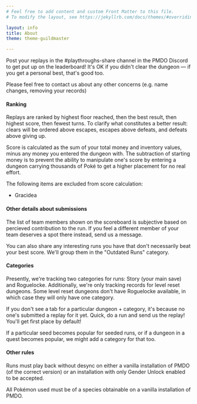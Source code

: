 ```yaml
---
# Feel free to add content and custom Front Matter to this file.
# To modify the layout, see https://jekyllrb.com/docs/themes/#overriding-theme-defaults

layout: info
title: About
theme: theme-guildmaster

---
```


Post your replays in the #playthroughs-share channel in the PMDO Discord to get put up on the leaderboard! It's OK if you didn't clear the dungeon &mdash; if you get a personal best, that's good too.

Please feel free to contact us about any other concerns (e.g. name changes, removing your records)

#### Ranking

Replays are ranked by highest floor reached, then the best result, then highest score, then fewest turns. To clarify what constitutes a better result: clears will be ordered above escapes, escapes above defeats, and defeats above giving up.

Score is calculated as the sum of your total money and inventory values, minus any money you entered the dungeon with. The subtraction of starting money is to prevent the ability to manipulate one's score by entering a dungeon carrying thousands of Poké to get a higher placement for no real effort.

The following items are excluded from score calculation:

* Gracidea

#### Other details about submissions

The list of team members shown on the scoreboard is subjective based on percieved contribution to the run. If you feel a different member of your team deserves a spot there instead, send us a message.

You can also share any interesting runs you have that don't necessarily beat your best score. We'll group them in the "Outdated Runs" category.

#### Categories

Presently, we're tracking two categories for runs: Story (your main save) and Roguelocke. Additionally, we're only tracking records for level reset dungeons. Some level reset dungeons don't have Roguelocke available, in which case they will only have one category.

If you don't see a tab for a particular dungeon + category, it's because no one's submitted a replay for it yet. Quick, do a run and send us the replay! You'll get first place by default!

If a particular seed becomes popular for seeded runs, or if a dungeon in a quest becomes popular, we might add a category for that too.


#### Other rules

Runs must play back without desync on either a vanilla installation of PMDO (of the correct version) or an installation with only Gender Unlock enabled to be accepted.

All Pokémon used must be of a species obtainable on a vanilla installation of PMDO.
